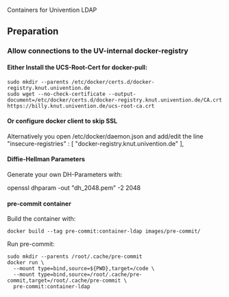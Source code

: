 Containers for Univention LDAP

## Preparation

### Allow connections to the UV-internal docker-registry

#### Either Install the UCS-Root-Cert for docker-pull:

    sudo mkdir --parents /etc/docker/certs.d/docker-registry.knut.univention.de
    sudo wget --no-check-certificate --output-document=/etc/docker/certs.d/docker-registry.knut.univention.de/CA.crt https://billy.knut.univention.de/ucs-root-ca.crt


#### Or configure docker client to skip SSL

Alternatively you open /etc/docker/daemon.json and add/edit the line
    "insecure-registries" : [ "docker-registry.knut.univention.de" ],


#### Diffie-Hellman Parameters

Generate your own DH-Parameters with:

   openssl dhparam -out "dh_2048.pem" -2 2048


#### pre-commit container

Build the container with:

    docker build --tag pre-commit:container-ldap images/pre-commit/

Run pre-commit:

    sudo mkdir --parents /root/.cache/pre-commit
    docker run \
      --mount type=bind,source=${PWD},target=/code \
      --mount type=bind,source=/root/.cache/pre-commit,target=/root/.cache/pre-commit \
      pre-commit:container-ldap
